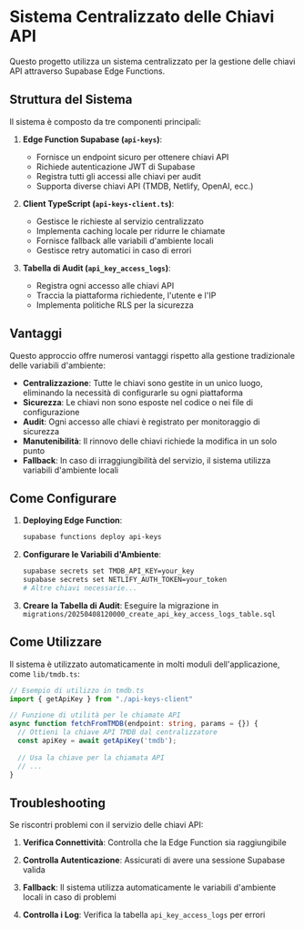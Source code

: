 # Sistema Centralizzato delle Chiavi API

Questo progetto utilizza un sistema centralizzato per la gestione delle chiavi API attraverso Supabase Edge Functions.

## Struttura del Sistema

Il sistema è composto da tre componenti principali:

1. **Edge Function Supabase (`api-keys`)**:
   - Fornisce un endpoint sicuro per ottenere chiavi API
   - Richiede autenticazione JWT di Supabase
   - Registra tutti gli accessi alle chiavi per audit
   - Supporta diverse chiavi API (TMDB, Netlify, OpenAI, ecc.)

2. **Client TypeScript (`api-keys-client.ts`)**:
   - Gestisce le richieste al servizio centralizzato
   - Implementa caching locale per ridurre le chiamate
   - Fornisce fallback alle variabili d'ambiente locali
   - Gestisce retry automatici in caso di errori

3. **Tabella di Audit (`api_key_access_logs`)**:
   - Registra ogni accesso alle chiavi API
   - Traccia la piattaforma richiedente, l'utente e l'IP
   - Implementa politiche RLS per la sicurezza

## Vantaggi

Questo approccio offre numerosi vantaggi rispetto alla gestione tradizionale delle variabili d'ambiente:

- **Centralizzazione**: Tutte le chiavi sono gestite in un unico luogo, eliminando la necessità di configurarle su ogni piattaforma
- **Sicurezza**: Le chiavi non sono esposte nel codice o nei file di configurazione
- **Audit**: Ogni accesso alle chiavi è registrato per monitoraggio di sicurezza
- **Manutenibilità**: Il rinnovo delle chiavi richiede la modifica in un solo punto
- **Fallback**: In caso di irraggiungibilità del servizio, il sistema utilizza variabili d'ambiente locali

## Come Configurare

1. **Deploying Edge Function**:
   ```bash
   supabase functions deploy api-keys
   ```

2. **Configurare le Variabili d'Ambiente**:
   ```bash
   supabase secrets set TMDB_API_KEY=your_key
   supabase secrets set NETLIFY_AUTH_TOKEN=your_token
   # Altre chiavi necessarie...
   ```

3. **Creare la Tabella di Audit**:
   Eseguire la migrazione in `migrations/20250408120000_create_api_key_access_logs_table.sql`

## Come Utilizzare

Il sistema è utilizzato automaticamente in molti moduli dell'applicazione, come `lib/tmdb.ts`:

```typescript
// Esempio di utilizzo in tmdb.ts
import { getApiKey } from "./api-keys-client"

// Funzione di utilità per le chiamate API
async function fetchFromTMDB(endpoint: string, params = {}) {
  // Ottieni la chiave API TMDB dal centralizzatore
  const apiKey = await getApiKey('tmdb');
  
  // Usa la chiave per la chiamata API
  // ...
}
```

## Troubleshooting

Se riscontri problemi con il servizio delle chiavi API:

1. **Verifica Connettività**:
   Controlla che la Edge Function sia raggiungibile

2. **Controlla Autenticazione**:
   Assicurati di avere una sessione Supabase valida

3. **Fallback**:
   Il sistema utilizza automaticamente le variabili d'ambiente locali in caso di problemi
   
4. **Controlla i Log**:
   Verifica la tabella `api_key_access_logs` per errori